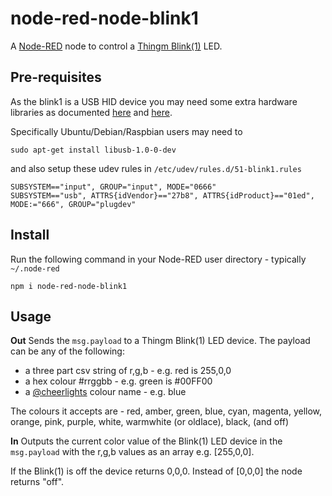 node-red-node-blink1
====================

A <a href="http://nodered.org" target="_new">Node-RED</a> node to control a <a href="http://thingm.com/products/blink-1/" target="_new">Thingm Blink(1)</a> LED.

Pre-requisites
--------------

As the blink1 is a USB HID device you may need some extra hardware libraries as
documented <a href="https://www.npmjs.com/package/node-blink1" target="_new">here</a>
and <a href="https://github.com/todbot/blink1/blob/master/linux/51-blink1.rules" target="_new">here</a>.

Specifically Ubuntu/Debian/Raspbian users may need to

    sudo apt-get install libusb-1.0-0-dev

and also setup these udev rules in `/etc/udev/rules.d/51-blink1.rules`

    SUBSYSTEM=="input", GROUP="input", MODE="0666"
    SUBSYSTEM=="usb", ATTRS{idVendor}=="27b8", ATTRS{idProduct}=="01ed", MODE:="666", GROUP="plugdev"

Install
-------

Run the following command in your Node-RED user directory - typically `~/.node-red`

    npm i node-red-node-blink1

Usage
-----

__Out__
Sends the `msg.payload` to a Thingm Blink(1) LED device. The payload can be any of the following:

 - a three part csv string of r,g,b - e.g. red is 255,0,0
 - a hex colour #rrggbb - e.g. green is #00FF00
 - a <a href="http://www.cheerlights.com/control-cheerlights">@cheerlights</a> colour name - e.g. blue

 The colours it accepts are - red, amber, green, blue, cyan, magenta, yellow, orange, pink, purple, white, warmwhite (or oldlace), black, (and off)

__In__
Outputs the current color value of the Blink(1) LED device in the `msg.payload` with the r,g,b values as an array e.g. [255,0,0].

If the Blink(1) is off the device returns 0,0,0. Instead of [0,0,0] the node returns "off".